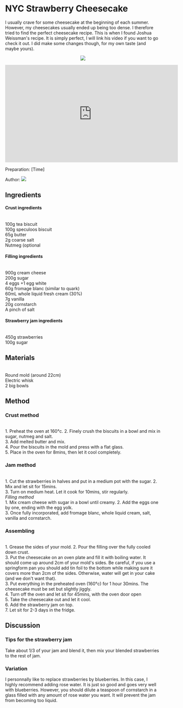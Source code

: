 # NYC Strawberry Cheesecake
I usually crave for some cheesecake at the beginning of each summer. However, my cheesecakes usually ended up being too dense. I therefore tried to find the perfect cheesecake recipe. This is when I found Joshua Weissman's recipe. It is simply perfect, I will link his video if you want to go check it out. I did make some changes though, for my own taste (and maybe yours).
<p align="center">
<img src="example.png" />
</p>
<iframe width="560" height="315" src="https://www.youtube.com/embed/YKI8TcaRdbI" title="YouTube video player" frameborder="0" allow="accelerometer; autoplay; clipboard-write; encrypted-media; gyroscope; picture-in-picture" allowfullscreen> </iframe>

Preparation: [Time]

Author:
<a href="https://discord.com"><img src="https://img.shields.io/badge/Discord-nouille%232370-25?style=for-the-badge&logo=discord" /> </a>  



## Ingredients
#### Crust ingredients
<br>100g tea biscuit
<br>100g speculoos biscuit
<br>65g butter
<br>2g coarse salt
<br>Nutmeg (optional
<br>
#### Filling ingredients
<br>900g cream cheese
<br>200g sugar
<br>4 eggs +1 egg white
<br>60g fromage blanc (similar to quark)
<br>60mL whole liquid fresh cream (30%)
<br>7g vanilla
<br>20g cornstarch
<br>A pinch of salt
<br>
#### Strawberry jam ingredients
<br>450g strawberries
<br> 100g sugar

## Materials
<br> Round mold (around 22cm)
<br> Electric whisk
<br> 2 big bowls

## Method
### Crust method
<br>1. Preheat the oven at 160°c.
  2. Finely crush the biscuits in a bowl and mix in sugar, nutmeg and salt.<br>
  3. Add melted butter and mix. <br>
  4. Pour the biscuits in the mold and press with a flat glass. <br>
  5. Place in the oven for 8mins, then let it cool completely. <br>
### Jam method
<br>1. Cut the strawberries in halves and put in a medium pot with the sugar.
  2. Mix and let sit for 15mins. <br>
  3. Turn on medium heat. Let it cook for 10mins, stir regularly. <br>
  <i>Filling method</i>
<br>1. Mix cream cheese with sugar in a bowl until creamy.
  2. Add the eggs one by one, ending with the egg yolk. <br>
  3. Once fully incorporated, add fromage blanc, whole liquid cream, salt, vanilla and cornstarch.<br>
### Assembling
<br>1. Grease the sides of your mold.
  2. Pour the filling over the fully cooled down crust.<br>
  3. Put the cheesecake on an oven plate and fill it with boiling water. It should come up around 2cm of your mold's sides. Be careful, if you use a springform pan you should add tin foil to the bottom while making sure it covers more than 2cm of the sides. Otherwise, water will get in your cake (and we don't want that).<br>
  3. Put everything in the preheated oven (160°c) for 1 hour 30mins. The cheesecake must be set but slightly jiggly.<br>
  4. Turn off the oven and let sit for 45mins, with the oven door open<br>
  5. Take the cheesecake out and let it cool.<br>
  6. Add the strawberry jam on top.<br>
  7. Let sit for 2-3 days in the fridge.<br>

## Discussion
### Tips for the strawberry jam
Take about 1/3 of your jam and blend it, then mix your blended strawberries to the rest of jam.
### Variation
I personnally like to replace strawberries by blueberries. In this case, I highly recommend adding rose water. It is just so good and goes very well with blueberries. However, you should dilute a teaspoon of cornstarch in a glass filled with any amount of rose water you want. It will prevent the jam from becoming too liquid.
